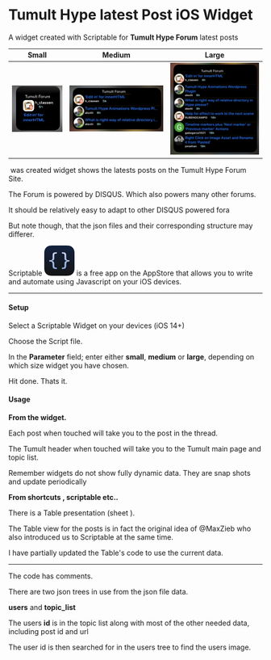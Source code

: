 # Tumult Hype latest Post iOS Widget
 A widget created  with Scriptable for **Tumult Hype Forum** latest posts



|                          Small                           |                         Medium                         |                          Large                           |
| :------------------------------------------------------: | :----------------------------------------------------: | :------------------------------------------------------: |
| <img src="README.assets/smallW.png" style="zoom:50%;" /> | <img src="README.assets/medW.png" style="zoom:50%;" /> | <img src="README.assets/largeW.png" style="zoom:50%;" /> |



[This Scriptable]: https://scriptable.app

 was created widget shows the latests posts on the Tumult Hype Forum Site.

The Forum is powered by DISQUS. Which also powers many other forums.

It should be relatively easy to adapt to other DISQUS powered fora 

But note though,  that the json files and their corresponding structure may differer.

Scriptable ![small](README.assets/small.png) is a free app on the AppStore that allows you to write and automate using Javascript on your iOS devices. 



<hr>

#### Setup



Select a Scriptable Widget on your devices (iOS 14+)

Choose the Script file.



In the **Parameter** field; enter either **small**, **medium** or **large**, depending on which size widget you have chosen.



Hit done. Thats it.



#### Usage

**From the widget.**

Each post when touched will take you to the post in the thread.

The Tumult header when touched will take you to the Tumult main page and topic list.

Remember widgets do not show fully dynamic data. They are snap shots and update periodically 



**From  shortcuts , scriptable etc..**



There is a Table presentation (sheet ).

The Table view for the posts is in fact the original idea of @MaxZieb who also introduced us to Scriptable at the same time.

I have partially updated the Table's code to use the current data.



------



The code has comments.

There are two json trees in use from the json file data.

 **users** and **topic_list**

 The users **id** is in the topic list along with most of the other needed data, including post id and url

 The user id is then searched for in the users tree to find the users image.




